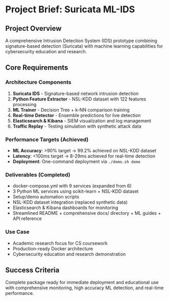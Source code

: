 # Project Brief: Suricata ML-IDS

## Project Overview
A comprehensive Intrusion Detection System (IDS) prototype combining signature-based detection (Suricata) with machine learning capabilities for cybersecurity education and research.

## Core Requirements

### Architecture Components
1. **Suricata IDS** - Signature-based network intrusion detection
2. **Python Feature Extractor** - NSL-KDD dataset with 122 features processing
3. **ML Trainer** - Decision Tree + k-NN comparison training
4. **Real-time Detector** - Ensemble predictions for live detection
5. **Elasticsearch & Kibana** - SIEM visualization and log management
6. **Traffic Replay** - Testing simulation with synthetic attack data

### Performance Targets (Achieved)
- **ML Accuracy**: >90% target → 99.2% achieved on NSL-KDD dataset
- **Latency**: <100ms target → 8-29ms achieved for real-time detection
- **Deployment**: One-command deployment via `./demo.sh demo`

### Deliverables (Completed)
- docker-compose.yml with 9 services (expanded from 6)
- 3 Python ML services using scikit-learn + NSL-KDD dataset
- Setup/demo automation scripts
- NSL-KDD dataset integration (replaced synthetic data)
- Elasticsearch & Kibana dashboards for monitoring
- Streamlined README + comprehensive docs/ directory + ML guides + API reference

### Use Case
- Academic research focus for CS coursework
- Production-ready Docker architecture
- Cybersecurity education and research demonstration

## Success Criteria
Complete package ready for immediate deployment and educational use with comprehensive monitoring, high accuracy ML detection, and real-time performance.
